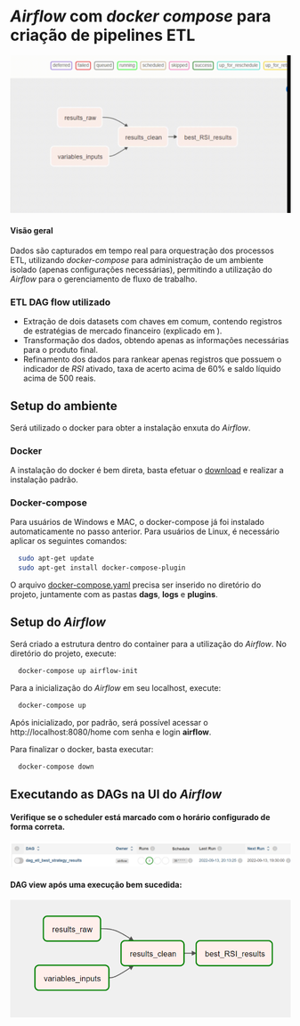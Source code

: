 
# *Airflow* com *docker compose* para criação de pipelines ETL

<p align="center">
  <img src="https://github.com/arturfc/docker-airflow-ETL-pipeline/blob/main/docs/images/dag_running.gif" alt="animated" width="700px"/>
</p>

#### Visão geral
Dados são capturados em tempo real para orquestração dos processos ETL,
 utilizando *docker-compose* para administração de um ambiente isolado (apenas configurações necessárias),
  permitindo a utilização do *Airflow* para o gerenciamento de fluxo de trabalho.

### ETL **DAG** flow utilizado
- Extração de dois datasets com chaves em comum, contendo registros de estratégias de mercado financeiro (explicado em <link>).
- Transformação dos dados, obtendo apenas as informações necessárias para o produto final.
- Refinamento dos dados para rankear apenas registros que possuem o indicador de *RSI* ativado, taxa de acerto acima de 60% e saldo líquido acima de 500 reais.

## Setup do ambiente
Será utilizado o docker para obter a instalação enxuta do *Airflow*.
### Docker
A instalação do docker é bem direta, basta efetuar o [download](https://www.docker.com/) e realizar a instalação padrão.
### Docker-compose
Para usuários de Windows e MAC, o docker-compose já foi instalado automaticamente no passo anterior. Para usuários de Linux, é necessário aplicar os seguintes comandos:

```bash
  sudo apt-get update
  sudo apt-get install docker-compose-plugin
```

O arquivo [docker-compose.yaml](https://github.com/arturfc/docker-airflow-ETL-pipeline/blob/main/docker-compose.yaml) precisa ser inserido no diretório do projeto, juntamente com as pastas **dags**, **logs** e **plugins**.

## Setup do *Airflow*
Será criado a estrutura dentro do container para a utilização do *Airflow*. No diretório do projeto, execute:

```bash
  docker-compose up airflow-init
```
Para a inicialização do *Airflow* em seu localhost, execute:

```bash
  docker-compose up
```
Após inicializado, por padrão, será possível acessar o http://localhost:8080/home com senha e login **airflow**.

Para finalizar o docker, basta executar:

```bash
  docker-compose down
```

## Executando as DAGs na UI do *Airflow*

#### Verifique se o scheduler está marcado com o horário configurado de forma correta.

<div align="center">
  <img src="https://github.com/arturfc/docker-airflow-ETL-pipeline/blob/main/docs/images/finding_your_dag.png"/>
</div>

#### DAG view após uma execução bem sucedida:

<div align="center">
  <img src="https://github.com/arturfc/docker-airflow-ETL-pipeline/blob/main/docs/images/dag_view.png"/>
</div>
